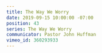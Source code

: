 ```yaml
---
title: The Way We Worry
date: 2019-09-15 10:00:00 -07:00
position: 43
series: The Way We Worry
communicator: Pastor John Huffman
vimeo_id: 360293933
---
```


